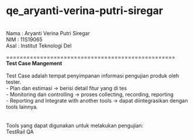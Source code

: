 # qe_aryanti-verina-putri-siregar

<br>Nama : Aryanti Verina Putri Siregar
<br>NIM  : 11S19065
<br>Asal : Institut Teknologi Del

==================================================
<br>**Test Case Mangement**
<br>
<br>Test Case adalah tempat penyimpanan informasi pengujian produk oleh tester.
<br>- Plan dan estimasi -> berisi detail fitur yang di tes
<br>- Monitoring dan controlling -> proses collecting, recording, reporting
<br>- Reporting and Integrate with another tools -> dapat diintegrasikan dengan tools lainnya.
<br><br>
<br>Tools yang dapat digunakan untuk melakukan pengujian:
<br>TestRail QA

